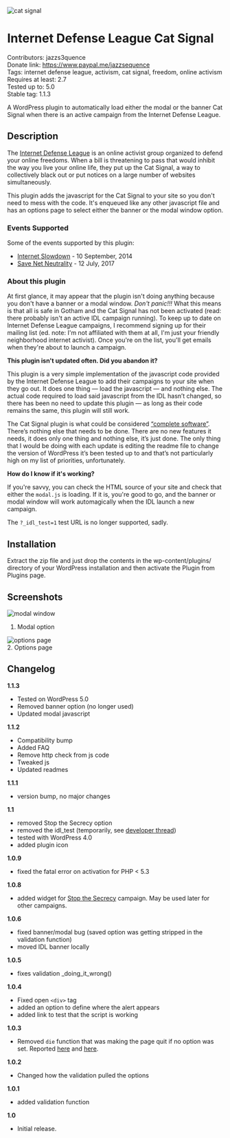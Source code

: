 ![cat signal](http://internetdefenseleague.org/images/vector/city_bat_signal.png)
# Internet Defense League Cat Signal

Contributors: jazzs3quence  
Donate link: https://www.paypal.me/jazzsequence  
Tags: internet defense league, activism, cat signal, freedom, online activism  
Requires at least: 2.7  
Tested up to: 5.0  
Stable tag: 1.1.3  

A WordPress plugin to automatically load either the modal or the banner Cat Signal when there is an active campaign from the Internet Defense League.

## Description

The [Internet Defense League](https://internetdefenseleague.org) is an online activist group organized to defend your online freedoms. When a bill is threatening to pass that would inhibit the way you live your online life, they put up the Cat Signal, a way to collectively black out or put notices on a large number of websites simultaneously.

This plugin adds the javascript for the Cat Signal to your site so you don't need to mess with the code. It's enqueued like any other javascript file and has an options page to select either the banner or the modal window option.

### Events Supported
Some of the events supported by this plugin:

* [Internet Slowdown](https://www.battleforthenet.com/sept10th/) - 10 September, 2014
* [Save Net Neutrality](https://www.battleforthenet.com/july12/) - 12 July, 2017

### About this plugin

At first glance, it may appear that the plugin isn't doing anything because you don't have a banner or a modal window. *Don't panic!!!* What this means is that all is safe in Gotham and the Cat Signal has not been activated (read: there probably isn't an active IDL campaign running). To keep up to date on Internet Defense League campaigns, I recommend signing up for their mailing list (ed. note: I'm not affiliated with them at all, I'm just your friendly neighborhood internet activist). Once you're on the list, you'll get emails when they're about to launch a campaign.

**This plugin isn't updated often. Did you abandon it?**

This plugin is a very simple implementation of the javascript code provided by the Internet Defense League to add their campaigns to your site when they go out. It does one thing — load the javascript — and nothing else. The actual code required to load said javascript from the IDL hasn’t changed, so there has been no need to update this plugin — as long as their code remains the same, this plugin will still work.

The Cat Signal plugin is what could be considered [“complete software”](https://engineering.hmn.md/how-we-work/philosophy/completion/). There’s nothing else that needs to be done. There are no new features it needs, it does only one thing and nothing else, it’s just done. The only thing that I would be doing with each update is editing the readme file to change the version of WordPress it’s been tested up to and that’s not particularly high on my list of priorities, unfortunately.

**How do I know if it's working?**

If you're savvy, you can check the HTML source of your site and check that either the `modal.js` is loading. If it is, you're good to go, and the banner or modal window will work automagically when the IDL launch a new campaign.

The `?_idl_test=1` test URL is no longer supported, sadly.

## Installation

Extract the zip file and just drop the contents in the wp-content/plugins/ directory of your WordPress installation and then activate the Plugin from Plugins page.

## Screenshots

![modal window](https://github.com/jazzsequence/Cat-Signal/raw/master/screenshot-1.png)  
1. Modal option

![options page](https://raw.github.com/jazzsequence/Cat-Signal/master/screenshot-2.png)  
2. Options page


## Changelog
**1.1.3**  
- Tested on WordPress 5.0  
- Removed banner option (no longer used)  
- Updated modal javascript

**1.1.2**  
- Compatibility bump  
- Added FAQ  
- Remove http check from js code  
- Tweaked js  
- Updated readmes

**1.1.1**  
- version bump, no major changes

**1.1**  
- removed Stop the Secrecy option  
- removed the idl_test (temporarily, see [developer thread](https://groups.google.com/d/msg/internetdefenseleague/7OWDjdEDwJ0/HX1MBpjnbr8J))  
- tested with WordPress 4.0  
- added plugin icon

**1.0.9**  
- fixed the fatal error on activation for PHP < 5.3

**1.0.8**  
- added widget for [Stop the Secrecy](https://openmedia.org/stopthesecrecy/resources) campaign. May be used later for other campaigns.

**1.0.6**  
- fixed banner/modal bug (saved option was getting stripped in the validation function)  
- moved IDL banner locally

**1.0.5**  
- fixes validation _doing_it_wrong()

**1.0.4**  
- Fixed open `<div>` tag  
- added an option to define where the alert appears  
- added link to test that the script is working

**1.0.3**  
- Removed `die` function that was making the page quit if no option was set. Reported [here](http://wordpress.org/support/topic/not-working-on-my-site-3) and [here](http://wordpress.org/support/topic/indexphp-quits-after-wordpress-meta-tag).

**1.0.2**  
- Changed how the validation pulled the options

**1.0.1**  
- added validation function

**1.0**  
- Initial release.
